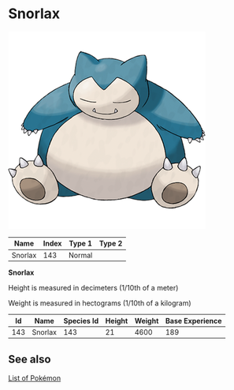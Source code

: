 # Snorlax


![Snorlax](images/143.png)

| **Name** | **Index** | **Type 1** | **Type 2** |
|----|----|----|----|
| Snorlax | 143 | Normal  |  |

**Snorlax** 


Height is measured in decimeters (1/10th of a meter)

Weight is measured in hectograms (1/10th of a kilogram)

| **Id** | **Name** | **Species Id** | **Height** | **Weight** | **Base Experience** |
|--------|----------|----------------|------------|------------|---------------------|
| 143 | Snorlax | 143 | 21 | 4600 | 189 |


## See also

[List of Pokémon](../pokemon.md)
